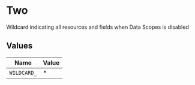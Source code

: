 # Two

Wildcard indicating all resources and fields when Data Scopes is disabled


## Values

| Name        | Value       |
| ----------- | ----------- |
| `WILDCARD_` | *           |